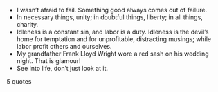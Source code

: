 - I wasn’t afraid to fail. Something good always comes out of failure.
 - In necessary things, unity; in doubtful things, liberty; in all things, charity.
 - Idleness is a constant sin, and labor is a duty. Idleness is the devil’s home for temptation and for unprofitable, distracting musings; while labor profit others and ourselves.
 - My grandfather Frank Lloyd Wright wore a red sash on his wedding night. That is glamour!
 - See into life, don’t just look at it.

5 quotes